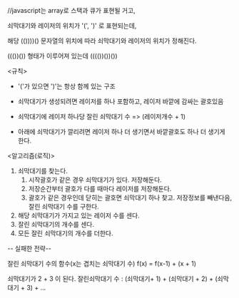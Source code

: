 //javascript는 array로 스택과 큐가 표현될 거고,


쇠막대기와 레이저의 위치가 '(', ')' 로 표현되는데,

해당 (())))() 문자열의 위치에 따라 쇠막대기와 레이저의 위치가 정해진다.


((())()) 형태가 이루어져 있는데
(((())())())

<규칙>
* '('가 있으면 ')'는 항상 함께 있는 구조

* 쇠막대기가 생성되려면 레이저를 하나 포함하고, 레이저 바깥에 감싸는 괄호있음

* 쇠막대기에 레이저 하나당 잘린 쇠막대기 수 => (레이저개수 + 1)

* 아래에 쇠막대기가 깔리려면 
레이저 하나 더 생기면서 바깥괄호도 하나 더 생기게 한다.

<알고리즘(로직)>
1. 쇠막대기를 찾는다.
    1) 시작괄호가 같은 경우 쇠막대기가 있다. 저장해둔다.
    2) 저장순간부터 괄호가 다를 때마다 레이저를 저장해둔다.
    3) 괄호가 같은 경우인데 닫히는 괄호면 쇠막대기 하나 찾고. 저장정보를 빼낸다음, 잘린 쇠막대기 수를 구한다.
2. 해당 쇠막대기가 가지고 있는 레이저 수를 센다.
3. 잘린 쇠막대기의 개수를 센다.
4. 모든 잘린 쇠막대기의 개수를 더한다.






-- 실패한 전략--

잘린 쇠막대기 수의 함수(x는 겹치는 쇠막대기 수)
    f(x) = f(x-1) + (x + 1)

쇠막대기가 2 + 3 이 된다.
잘린쇠막대기 수 : (쇠막대기+ 1) + (쇠막대기 + 2) + (쇠막대기 + 3) + ...




